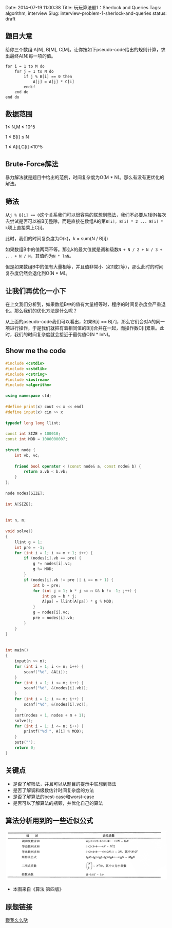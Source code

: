 Date: 2014-07-19 11:00:38 
Title: 玩玩算法题1：Sherlock and Queries
Tags: algorithm, interview
Slug: interview-problem-1-sherlock-and-queries
status: draft

## 题目大意

给你三个数组:A[N], B[M], C[M]。让你按如下pseudo-code给出的规则计算，求出最终A[N]每一项的值。

```
for i = 1 to M do
    for j = 1 to N do
        if j % B[i] == 0 then
            A[j] = A[j] * C[i]
        endif
    end do
end do
```

## 数据范围

1≤ N,M ≤ 10^5 

1 ≤ B[i] ≤ N 

1 ≤ A[i],C[i] ≤10^5

## Brute-Force解法

暴力解法就是题目中给出的范例，时间复杂度为O(M * N)。那么有没有更优化的解法。

## 筛法

从``j % B[i] == 0``这个关系我们可以很容易的联想到[筛法][1]，我们不必要从1到N每次去尝试是否可以被B[i]整除，而是直接在数组A的第``B[i], B[i] * 2 ... B[i] * k``项上直接乘上C[i]。

此时，我们的时间复杂度为O(k)，k = sum(N / B[i])

如果数组B中的值两两不等。那么k的最大值就是调和级数``N + N / 2 + N / 3 + ... + N / N``，其值约为``N * lnN``。

但是如果数组B中的值有大量相等，并且值非常小（如1或2等），那么此时的时间复杂度仍然会退化到O(N * M)。

## 让我们再优化一小下

在上文我们分析到，如果数组B中的值有大量相等时，程序的时间复杂度会严重退化。那么我们的优化方法是什么呢？

从上面的pseudo-code我们可以看出，如果B[i] == B[i']，那么它们会对A的同一项进行操作，于是我们就把有着相同值的B[i]合并在一起，而操作数C[i]累乘。此时，我们的时间复杂度就会接近于最优值O(N * lnN)。

## Show me the code

```cpp
#include <cstdio>
#include <cstdlib>
#include <cstring>
#include <iostream>
#include <algorithm>

using namespace std;

#define print(x) cout << x << endl
#define input(x) cin >> x

typedef long long llint;

const int SIZE = 100010;
const int MOD = 1000000007;

struct node {
    int vb, vc;

    friend bool operator < (const node& a, const node& b) {
        return a.vb < b.vb;
    }
};

node nodes[SIZE];

int A[SIZE];


int n, m;

void solve()
{
    llint g = 1;
    int pre = -1;
    for (int i = 1; i <= m + 1; i++) {
        if (nodes[i].vb == pre) {
            g *= nodes[i].vc;
            g %= MOD;
        }
        if (nodes[i].vb != pre || i == m + 1) {
            int b = pre;
            for (int j = 1; b * j <= n && b != -1; j++) {
                int pa = b * j;
                A[pa] = llint(A[pa]) * g % MOD;
            }
            g = nodes[i].vc;
            pre = nodes[i].vb;
        }
    }
}


int main() 
{
    input(n >> m);
    for (int i = 1; i <= n; i++) {
        scanf("%d", &A[i]);
    }
    for (int i = 1; i <= m; i++) {
        scanf("%d", &(nodes[i].vb));
    }
    for (int i = 1; i <= m; i++) {
        scanf("%d", &(nodes[i].vc));
    }
    sort(nodes + 1, nodes + m + 1);
    solve();
    for (int i = 1; i <= n; i++) {
        printf("%d ", A[i] % MOD);
    }
    puts("");
    return 0;
}
```

## 关键点

* 是否了解筛法，并且可以从题目的提示中联想到筛法
* 是否了解调和级数估计时间复杂度的方法
* 是否了解算法的best-case和worst-case
* 是否可以了解算法的瓶颈，并优化自己的算法

## 算法分析用到的一些近似公式

![cheetsheet][2]

* 本图来自《算法 第四版》

## 原题链接

[戳我么么哒][3]


  [1]: https://zh.wikipedia.org/zh-cn/%E5%9F%83%E6%8B%89%E6%89%98%E6%96%AF%E7%89%B9%E5%B0%BC%E7%AD%9B%E6%B3%95
  [2]: https://github.com/Wizmann/assets/raw/master/wizmann-tk-pic/book-algorithm-approximate-functions.png
  [3]: https://www.hackerrank.com/challenges/sherlock-and-queries
